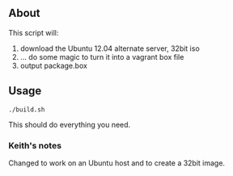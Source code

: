 ## About

This script will: 

 1. download the Ubuntu 12.04 alternate server, 32bit iso
 2. ... do some magic to turn it into a vagrant box file
 3. output package.box 

## Usage

    ./build.sh

This should do everything you need. 

### Keith's notes

Changed to work on an Ubuntu host and to create a 32bit image.

